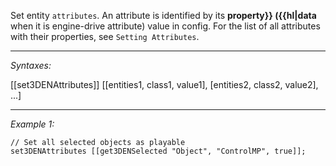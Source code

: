 Set entity `attributes`.
An attribute is identified by its **property}} ({{hl|data** when it is engine-drive attribute) value in config.
For the list of all attributes with their properties, see `Setting Attributes`.


---
*Syntaxes:*

[[set3DENAttributes]] [<nowiki/>[entities1, class1, value1], [entities2, class2, value2], ...]

---
*Example 1:*

```sqf
// Set all selected objects as playable
set3DENAttributes [[get3DENSelected "Object", "ControlMP", true]];
```